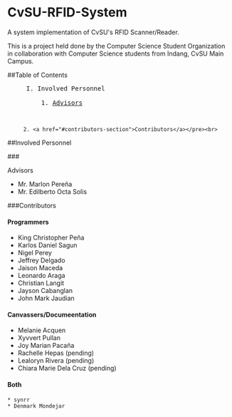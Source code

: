 # CvSU-RFID-System
A system implementation of CvSU's RFID Scanner/Reader.

This is a project held done by the Computer Science Student Organization in collaboration with Computer Science students from Indang, CvSU Main Campus.

##Table of Contents
<pre>
     I. Involved Personnel<br>
         1. <a href="#advisor-section">Advisors</a></pre><br>
         2. <a href="#contributors-section">Contributors</a></pre><br>

##Involved Personnel

###<div id="advisor-section">Advisors</div>
  * Mr. Marlon Pere&ntilde;a
  * Mr. Edilberto Octa Solis

###Contributors

#### Programmers
  * King Christopher Pe&ntilde;a
  * Karlos Daniel Sagun
  * Nigel Perey
  * Jeffrey Delgado
  * Jaison Maceda
  * Leonardo Araga
  * Christian Langit
  * Jayson Cabanglan
  * John Mark Jaudian

#### Canvassers/Documeentation
  * Melanie Acquen
  * Xyvvert Pullan
  * Joy Marian Paca&ntilde;a
  * Rachelle Hepas (pending)
  * Lealoryn Rivera (pending)
  * Chiara Marie Dela Cruz (pending)

#### Both
    * synrr
    * Denmark Mondejar
